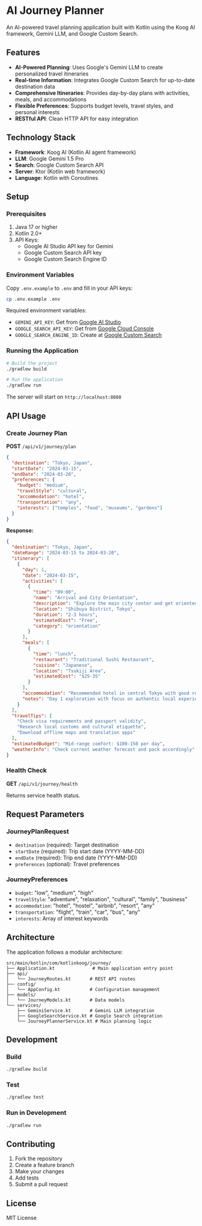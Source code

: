 # AI Journey Planner

An AI-powered travel planning application built with Kotlin using the Koog AI framework, Gemini LLM, and Google Custom Search.

## Features

- **AI-Powered Planning**: Uses Google's Gemini LLM to create personalized travel itineraries
- **Real-time Information**: Integrates Google Custom Search for up-to-date destination data
- **Comprehensive Itineraries**: Provides day-by-day plans with activities, meals, and accommodations
- **Flexible Preferences**: Supports budget levels, travel styles, and personal interests
- **RESTful API**: Clean HTTP API for easy integration

## Technology Stack

- **Framework**: Koog AI (Kotlin AI agent framework)
- **LLM**: Google Gemini 1.5 Pro
- **Search**: Google Custom Search API
- **Server**: Ktor (Kotlin web framework)
- **Language**: Kotlin with Coroutines

## Setup

### Prerequisites

1. Java 17 or higher
2. Kotlin 2.0+
3. API Keys:
   - Google AI Studio API key for Gemini
   - Google Custom Search API key
   - Google Custom Search Engine ID

### Environment Variables

Copy `.env.example` to `.env` and fill in your API keys:

```bash
cp .env.example .env
```

Required environment variables:
- `GEMINI_API_KEY`: Get from [Google AI Studio](https://makersuite.google.com/app/apikey)
- `GOOGLE_SEARCH_API_KEY`: Get from [Google Cloud Console](https://console.developers.google.com/)
- `GOOGLE_SEARCH_ENGINE_ID`: Create at [Google Custom Search](https://cse.google.com/cse/)

### Running the Application

```bash
# Build the project
./gradlew build

# Run the application
./gradlew run
```

The server will start on `http://localhost:8080`

## API Usage

### Create Journey Plan

**POST** `/api/v1/journey/plan`

```json
{
  "destination": "Tokyo, Japan",
  "startDate": "2024-03-15",
  "endDate": "2024-03-20",
  "preferences": {
    "budget": "medium",
    "travelStyle": "cultural",
    "accommodation": "hotel",
    "transportation": "any",
    "interests": ["temples", "food", "museums", "gardens"]
  }
}
```

**Response:**
```json
{
  "destination": "Tokyo, Japan",
  "dateRange": "2024-03-15 to 2024-03-20",
  "itinerary": [
    {
      "day": 1,
      "date": "2024-03-15",
      "activities": [
        {
          "time": "09:00",
          "name": "Arrival and City Orientation",
          "description": "Explore the main city center and get oriented",
          "location": "Shibuya District, Tokyo",
          "duration": "2-3 hours",
          "estimatedCost": "Free",
          "category": "orientation"
        }
      ],
      "meals": [
        {
          "time": "lunch",
          "restaurant": "Traditional Sushi Restaurant",
          "cuisine": "Japanese",
          "location": "Tsukiji Area",
          "estimatedCost": "$25-35"
        }
      ],
      "accommodation": "Recommended hotel in central Tokyo with good reviews",
      "notes": "Day 1 exploration with focus on authentic local experiences"
    }
  ],
  "travelTips": [
    "Check visa requirements and passport validity",
    "Research local customs and cultural etiquette",
    "Download offline maps and translation apps"
  ],
  "estimatedBudget": "Mid-range comfort: $100-150 per day",
  "weatherInfo": "Check current weather forecast and pack accordingly"
}
```

### Health Check

**GET** `/api/v1/journey/health`

Returns service health status.

## Request Parameters

### JourneyPlanRequest

- `destination` (required): Target destination
- `startDate` (required): Trip start date (YYYY-MM-DD)
- `endDate` (required): Trip end date (YYYY-MM-DD)
- `preferences` (optional): Travel preferences

### JourneyPreferences

- `budget`: "low", "medium", "high"
- `travelStyle`: "adventure", "relaxation", "cultural", "family", "business"
- `accommodation`: "hotel", "hostel", "airbnb", "resort", "any"
- `transportation`: "flight", "train", "car", "bus", "any"
- `interests`: Array of interest keywords

## Architecture

The application follows a modular architecture:

```
src/main/kotlin/com/kotlinkoog/journey/
├── Application.kt              # Main application entry point
├── api/
│   └── JourneyRoutes.kt       # REST API routes
├── config/
│   └── AppConfig.kt           # Configuration management
├── models/
│   └── JourneyModels.kt       # Data models
└── services/
    ├── GeminiService.kt       # Gemini LLM integration
    ├── GoogleSearchService.kt # Google Search integration
    └── JourneyPlannerService.kt # Main planning logic
```

## Development

### Build

```bash
./gradlew build
```

### Test

```bash
./gradlew test
```

### Run in Development

```bash
./gradlew run
```

## Contributing

1. Fork the repository
2. Create a feature branch
3. Make your changes
4. Add tests
5. Submit a pull request

## License

MIT License